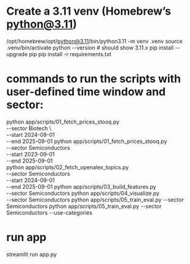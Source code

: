 # Create a 3.11 venv (Homebrew’s python@3.11)
/opt/homebrew/opt/python@3.11/bin/python3.11 -m venv .venv
source .venv/bin/activate
python --version  # should show 3.11.x
pip install --upgrade pip
pip install -r requirements.txt

# commands to run the scripts with user-defined time window and sector:
python app/scripts/01_fetch_prices_stooq.py \
  --sector Biotech \       
  --start  2024-09-01 \
  --end    2025-09-01
python app/scripts/01_fetch_prices_stooq.py \
  --sector Semiconductors \
  --start  2023-09-01 \
  --end    2025-09-01  
python app/scripts/02_fetch_openalex_topics.py \
  --sector Semiconductors \
  --start  2024-09-01 \
  --end    2025-09-01
python app/scripts/03_build_features.py \
  --sector Semiconductors
python app/scripts/04_visualize.py \
  --sector Semiconductors
python app/scripts/05_train_eval.py --sector Semiconductors
python app/scripts/05_train_eval.py --sector Semiconductors --use-categories

# run app
streamlit run app.py